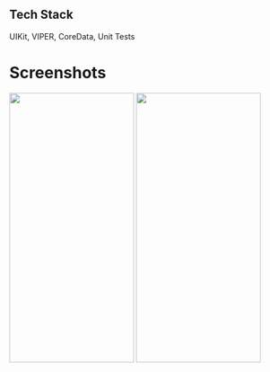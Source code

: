 ## Tech Stack
UIKit, VIPER, CoreData, Unit Tests

# Screenshots
<img src="https://github.com/user-attachments/assets/c351b632-4802-45d2-a81f-2d0baf6ecca8" width="222" height="480">
<img src="https://github.com/user-attachments/assets/f5758ea8-c219-450e-ae27-3ceb3d4447c1" width="222" height="480">
